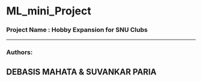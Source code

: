 # ML_mini_Project
<h3>Project Name : Hobby Expansion for SNU Clubs</h3>
<hr></hr>
<h3>Authors:</h3><h2>DEBASIS MAHATA & SUVANKAR PARIA</h2>
